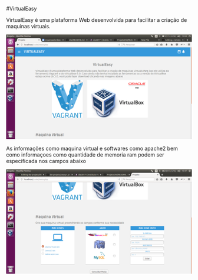 #VirtualEasy

VirtualEasy é uma plataforma Web desenvolvida para facilitar a criação de maquinas virtuais.

![tela de login](veasy1.png)

As informações como maquina virtual e softwares como apache2 bem como informaçoes como quantidade de memoria ram podem ser especificada nos campos abaixo

![tela de login](veasy2.png)
